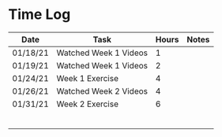 # Time Log
|Date|Task|Hours|Notes|
|------|------|-------|------|
|01/18/21|Watched Week 1 Videos|1||
|01/19/21|Watched Week 1 Videos|2||
|01/24/21|Week 1 Exercise|4||
|01/26/21|Watched Week 2 Videos|4||
|01/31/21|Week 2 Exercise|6||
|||||
|||||
|||||
|||||
|||||
|||||
